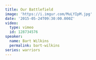 ```yaml
---
title: Our Battlefield
image: 'https://i.imgur.com/MuLYIpM.jpg'
date: '2015-05-24T09:30:00.000Z'
video:
  type: vimeo
  id: 128734576
speaker:
  name: Bart Wilkins
  permalink: bart-wilkins
series: warriors
---
```


